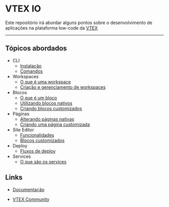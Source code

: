 # VTEX IO
 Este repositório irá abordar alguns pontos sobre o desenvolvimento de aplicações na plataforma low-code da [VTEX](https://vtex.com/)

---

## Tópicos abordados
* CLI
  * [Instalação](cli/01_instalacao.md)
  * [Comandos](cli/02_comandos.md)
* Workspaces
  * [O que é uma workspace](#)
  * [Criação e gerenciamento de workspaces](#)
* Blocos
  * [O que é um bloco](#)
  * [Utilizando blocos nativos](#)
  * [Criando blocos customizados](#)
* Páginas
  * [Alterando páginas nativas](#)
  * [Criando uma página customizada](#)
* Site Editor
  * [Funcionalidades](#)
  * [Blocos customizados](#)
* Deploy
  * [Fluxos de deploy](#)
* Services
  * [O que são os services](#)

## Links
*  [Documentação](https://developers.vtex.com/vtex-developer-docs/docs/welcome)
  
*  [VTEX Community](https://community.vtex.com/)